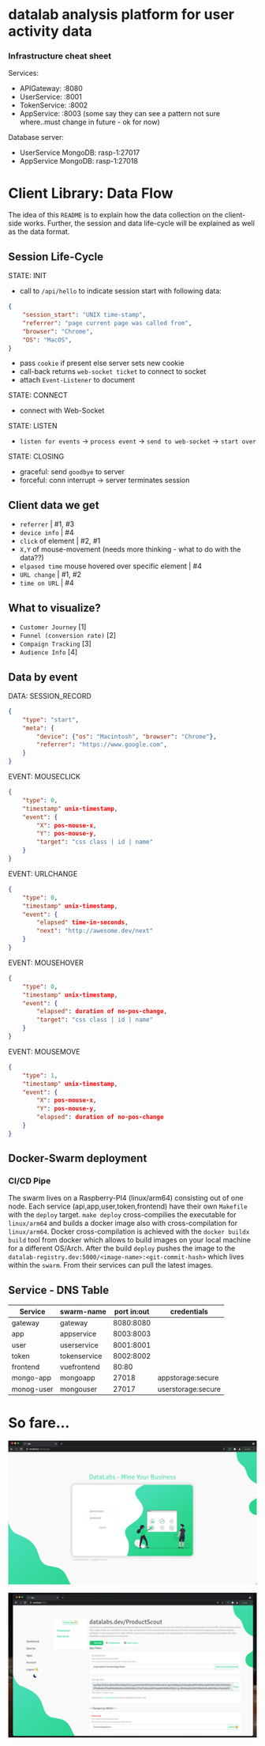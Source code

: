 # datalab analysis platform for user activity data

### Infrastructure cheat sheet

Services:
- APIGateway: :8080
- UserService: :8001
- TokenService: :8002
- AppService: :8003
(some say they can see a pattern not sure where..must change in future - ok for now)

Database server:
- UserService MongoDB: rasp-1:27017
- AppService MongoDB: rasp-1:27018

# Client Library: Data Flow
The idea of this `README` is to explain how the data collection on the client-side works. Further, the session and data life-cycle will be explained as well as the data format.

## Session Life-Cycle

STATE: INIT <br>
- call to `/api/hello` to indicate session start with following data:
``` json
{   
    "session_start": "UNIX time-stamp",
    "referrer": "page current page was called from",
    "browser": "Chrome",
    "OS": "MacOS",
}
```
- pass `cookie` if present else server sets new cookie
- call-back returns `web-socket ticket` to connect to socket
- attach `Event-Listener` to document

STATE: CONNECT <br>
- connect with Web-Socket

STATE: LISTEN <br>
- `listen for events` -> `process event` -> `send to web-socket` -> `start over`

STATE: CLOSING <br>
- graceful: send `goodbye` to server
- forceful: conn interrupt -> server terminates session

## Client data we get
- `referrer` | #1, #3
- `device info` | #4
- `click` of element | #2, #1
- `X,Y` of mouse-movement (needs more thinking - what to do with the data??)
- `elpased time` mouse hovered over specific element | #4
- `URL change` | #1, #2
- `time on URL` | #4

## What to visualize?
- `Customer Journey` [1]
- `Funnel (conversion rate)` [2]
- `Compaign Tracking` [3]
- `Audience Info` [4]


## Data by event

DATA: SESSION_RECORD<br>
```json
{
    "type": "start",
    "meta": {
        "device": {"os": "Macintosh", "browser": "Chrome"},
        "referrer": "https://www.google.com",
    }
}
```
EVENT: MOUSECLICK<br>
```json
{
    "type": 0,
    "timestamp" unix-timestamp,
    "event": {
        "X": pos-mouse-x,
        "Y": pos-mouse-y,
        "target": "css class | id | name"
    }
}
```
EVENT: URLCHANGE<br>
```json
{
    "type": 0,
    "timestamp" unix-timestamp,
    "event": {
        "elapsed" time-in-seconds,
        "next": "http://awesome.dev/next"
    }
}
```
EVENT: MOUSEHOVER<br>
```json
{
    "type": 0,
    "timestamp" unix-timestamp,
    "event": {
        "elapsed": duration of no-pos-change,
        "target": "css class | id | name"
    }
}
```
EVENT: MOUSEMOVE<br>
```json
{
    "type": 1,
    "timestamp" unix-timestamp,
    "event": {
        "X": pos-mouse-x,
        "Y": pos-mouse-y,
        "elapsed": duration of no-pos-change
    }
}
```

## Docker-Swarm deployment
### CI/CD Pipe
The swarm lives on a Raspberry-PI4 (linux/arm64) consisting out of one node.
Each service (api,app,user,token,frontend) have their own `Makefile` with the `deploy` target. `make deploy` cross-compilies the executable for `linux/arm64` and builds a docker image also with cross-compilation for `linux/arm64`. Docker cross-compilation is achieved with the `docker buildx build` tool from docker which allows to build images on your local machine for a different OS/Arch. After the build `deploy` pushes the image to the `datalab-registry.dev:5000/<image-name>:<git-commit-hash>` which lives within the `swarm`. From their services can pull the latest images.



## Service - DNS Table
| Service    | swarm-name   | port in:out | credentials        |
|------------|--------------|-------------|--------------------|
| gateway    | gateway      | 8080:8080   |                    |
| app        | appservice   | 8003:8003   |                    |
| user       | userservice  | 8001:8001   |                    |
| token      | tokenservice | 8002:8002   |                    |
| frontend   | vuefrontend  | 80:80       |                    |
| mongo-app  | mongoapp     | 27018       | appstorage:secure  |
| monog-user | mongouser    | 27017       | userstorage:secure |


# So fare...
 
![](git-resources/demo_img_1.png)

![](git-resources/demo_img_2.png)
